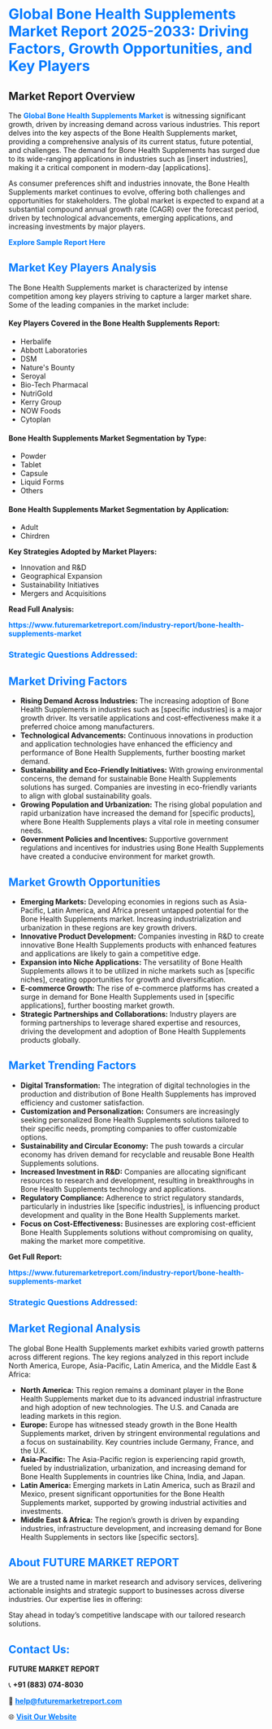 <h1 style="color: #007BFF;">Global Bone Health Supplements Market Report 2025-2033: Driving Factors, Growth Opportunities, and Key Players</h1>

<section id="overview">
<h2>Market Report Overview</h2>
<p>The <a href="https://www.futuremarketreport.com/industry-report/bone-health-supplements-market" style="color: #007BFF; text-decoration: none;"><strong>Global Bone Health Supplements Market</strong></a> is witnessing significant growth, driven by increasing demand across various industries. This report delves into the key aspects of the Bone Health Supplements market, providing a comprehensive analysis of its current status, future potential, and challenges. The demand for Bone Health Supplements has surged due to its wide-ranging applications in industries such as [insert industries], making it a critical component in modern-day [applications].</p>
<p>As consumer preferences shift and industries innovate, the Bone Health Supplements market continues to evolve, offering both challenges and opportunities for stakeholders. The global market is expected to expand at a substantial compound annual growth rate (CAGR) over the forecast period, driven by technological advancements, emerging applications, and increasing investments by major players.</p>
</section>

<section id="overview">
<p><a href="https://www.futuremarketreport.com/request-sample/reportId=62401" style="color: #007BFF; text-decoration: none;"><strong>Explore Sample Report Here</strong></a></p>
</section>

<section id="key-players">
<h2 style="color: #007BFF;">Market Key Players Analysis</h2>
<p>The Bone Health Supplements market is characterized by intense competition among key players striving to capture a larger market share. Some of the leading companies in the market include:</p>
<h4>Key Players Covered in the Bone Health Supplements Report:</h4>
<ul><li>Herbalife</li><li>Abbott Laboratories</li><li>DSM</li><li>Nature&#039;s Bounty</li><li>Seroyal</li><li>Bio-Tech Pharmacal</li><li>NutriGold</li><li>Kerry Group</li><li>NOW Foods</li><li>Cytoplan</li></ul>
<h4>Bone Health Supplements Market Segmentation by Type:</h4>
<ul><li>Powder</li><li>Tablet</li><li>Capsule</li><li>Liquid Forms</li><li>Others</li></ul>

<h4>Bone Health Supplements Market Segmentation by Application:</h4>
<ul><li>Adult</li><li>Chirdren</li></ul>
<p><strong>Key Strategies Adopted by Market Players:</strong></p>
<ul>
<li>Innovation and R&D</li>
<li>Geographical Expansion</li>
<li>Sustainability Initiatives</li>
<li>Mergers and Acquisitions</li>
</ul>
</section>

<section>
<p><strong>Read Full Analysis: </strong></p><a href="https://www.futuremarketreport.com/industry-report/bone-health-supplements-market" style="color: #007BFF; text-decoration: none;"><strong>https://www.futuremarketreport.com/industry-report/bone-health-supplements-market</strong></a>
<h3 style="color: #007BFF;">Strategic Questions Addressed:</h3>
</section>

<section id="driving-factors">
<h2 style="color: #007BFF;">Market Driving Factors</h2>
<ul>
<li><strong>Rising Demand Across Industries:</strong> The increasing adoption of Bone Health Supplements in industries such as [specific industries] is a major growth driver. Its versatile applications and cost-effectiveness make it a preferred choice among manufacturers.</li>
<li><strong>Technological Advancements:</strong> Continuous innovations in production and application technologies have enhanced the efficiency and performance of Bone Health Supplements, further boosting market demand.</li>
<li><strong>Sustainability and Eco-Friendly Initiatives:</strong> With growing environmental concerns, the demand for sustainable Bone Health Supplements solutions has surged. Companies are investing in eco-friendly variants to align with global sustainability goals.</li>
<li><strong>Growing Population and Urbanization:</strong> The rising global population and rapid urbanization have increased the demand for [specific products], where Bone Health Supplements plays a vital role in meeting consumer needs.</li>
<li><strong>Government Policies and Incentives:</strong> Supportive government regulations and incentives for industries using Bone Health Supplements have created a conducive environment for market growth.</li>
</ul>
</section>

<section id="growth-opportunities">
<h2 style="color: #007BFF;">Market Growth Opportunities</h2>
<ul>
<li><strong>Emerging Markets:</strong> Developing economies in regions such as Asia-Pacific, Latin America, and Africa present untapped potential for the Bone Health Supplements market. Increasing industrialization and urbanization in these regions are key growth drivers.</li>
<li><strong>Innovative Product Development:</strong> Companies investing in R&D to create innovative Bone Health Supplements products with enhanced features and applications are likely to gain a competitive edge.</li>
<li><strong>Expansion into Niche Applications:</strong> The versatility of Bone Health Supplements allows it to be utilized in niche markets such as [specific niches], creating opportunities for growth and diversification.</li>
<li><strong>E-commerce Growth:</strong> The rise of e-commerce platforms has created a surge in demand for Bone Health Supplements used in [specific applications], further boosting market growth.</li>
<li><strong>Strategic Partnerships and Collaborations:</strong> Industry players are forming partnerships to leverage shared expertise and resources, driving the development and adoption of Bone Health Supplements products globally.</li>
</ul>
</section>

<section id="trending-factors">
<h2 style="color: #007BFF;">Market Trending Factors</h2>
<ul>
<li><strong>Digital Transformation:</strong> The integration of digital technologies in the production and distribution of Bone Health Supplements has improved efficiency and customer satisfaction.</li>
<li><strong>Customization and Personalization:</strong> Consumers are increasingly seeking personalized Bone Health Supplements solutions tailored to their specific needs, prompting companies to offer customizable options.</li>
<li><strong>Sustainability and Circular Economy:</strong> The push towards a circular economy has driven demand for recyclable and reusable Bone Health Supplements solutions.</li>
<li><strong>Increased Investment in R&D:</strong> Companies are allocating significant resources to research and development, resulting in breakthroughs in Bone Health Supplements technology and applications.</li>
<li><strong>Regulatory Compliance:</strong> Adherence to strict regulatory standards, particularly in industries like [specific industries], is influencing product development and quality in the Bone Health Supplements market.</li>
<li><strong>Focus on Cost-Effectiveness:</strong> Businesses are exploring cost-efficient Bone Health Supplements solutions without compromising on quality, making the market more competitive.</li>
</ul>
</section>

<section>
<p><strong>Get Full Report: </strong></p><a href="https://www.futuremarketreport.com/industry-report/bone-health-supplements-market" style="color: #007BFF; text-decoration: none;"><strong>https://www.futuremarketreport.com/industry-report/bone-health-supplements-market</strong></a>
<h3 style="color: #007BFF;">Strategic Questions Addressed:</h3>
</section>


<section id="regional-analysis">
<h2 style="color: #007BFF;">Market Regional Analysis</h2>
<p>The global Bone Health Supplements market exhibits varied growth patterns across different regions. The key regions analyzed in this report include North America, Europe, Asia-Pacific, Latin America, and the Middle East & Africa:</p>
<ul>
<li><strong>North America:</strong> This region remains a dominant player in the Bone Health Supplements market due to its advanced industrial infrastructure and high adoption of new technologies. The U.S. and Canada are leading markets in this region.</li>
<li><strong>Europe:</strong> Europe has witnessed steady growth in the Bone Health Supplements market, driven by stringent environmental regulations and a focus on sustainability. Key countries include Germany, France, and the U.K.</li>
<li><strong>Asia-Pacific:</strong> The Asia-Pacific region is experiencing rapid growth, fueled by industrialization, urbanization, and increasing demand for Bone Health Supplements in countries like China, India, and Japan.</li>
<li><strong>Latin America:</strong> Emerging markets in Latin America, such as Brazil and Mexico, present significant opportunities for the Bone Health Supplements market, supported by growing industrial activities and investments.</li>
<li><strong>Middle East & Africa:</strong> The region’s growth is driven by expanding industries, infrastructure development, and increasing demand for Bone Health Supplements in sectors like [specific sectors].</li>
</ul>
</section>

<footer>
<h2 style="color: #007BFF;">About FUTURE MARKET REPORT</h2>
<p>We are a trusted name in market research and advisory services, delivering actionable insights and strategic support to businesses across diverse industries. Our expertise lies in offering:</p>

<p>Stay ahead in today’s competitive landscape with our tailored research solutions.</p>

<h2 style="color: #007BFF;">Contact Us:</h2>
<p><strong>FUTURE MARKET REPORT</strong></p>
<p>📞 <strong>+91 (883) 074-8030</strong></p>
<p>📧 <strong><a href="mailto:help@futuremarketreport.com" style="color: #007BFF;">help@futuremarketreport.com</a></strong></p>
<p>🌐 <strong><a href="https://www.futuremarketreport.com/" style="color: #007BFF;">Visit Our Website</a></strong></p>
</footer>